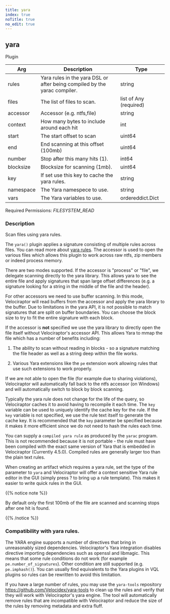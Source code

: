 ```yaml
---
title: yara
index: true
noTitle: true
no_edit: true
---
```




<div class="vql_item"></div>


## yara
<span class='vql_type pull-right page-header'>Plugin</span>



<div class="vqlargs"></div>

Arg | Description | Type
----|-------------|-----
rules|Yara rules in the yara DSL or after being compiled by the yarac compiler.|string
files|The list of files to scan.|list of Any (required)
accessor|Accessor (e.g. ntfs,file)|string
context|How many bytes to include around each hit|int
start|The start offset to scan|uint64
end|End scanning at this offset (100mb)|uint64
number|Stop after this many hits (1).|int64
blocksize|Blocksize for scanning (1mb).|uint64
key|If set use this key to cache the  yara rules.|string
namespace|The Yara namespece to use.|string
vars|The Yara variables to use.|ordereddict.Dict

Required Permissions: 
<i class="linkcolour label pull-right label-success">FILESYSTEM_READ</i>

### Description

Scan files using yara rules.

The `yara()` plugin applies a signature consisting of multiple rules
across files. You can read more about [yara rules](https://yara.readthedocs.io/en/v4.2.3/writingrules.html). The
accessor is used to open the various files which allows this plugin to
work across raw ntfs, zip members or indeed process memory.

There are two modes supported. If the accessor is "process" or
"file", we delegate scanning directly to the yara library. This
allows yara to see the entire file and apply signatures that span
large offset differences (e.g. a signature looking for a string in
the middle of the file and the header).

For other accessors we need to use buffer scanning. In this mode,
Velociraptor will read buffers from the accessor and apply the
yara library to the buffer. Due to limitations in the yara API, it
is not possible to match signatures that are split on buffer
boundaries. You can choose the block size to try to fit the entire
signature with each block.

If the accessor is **not** specified we use the yara library to
directly open the file itself without Velociraptor's accessor
API. This allows Yara to mmap the file which has a number of
benefits including:

  1. The ability to scan without reading in blocks - so a
     signature matching the file header as well as a string deep
     within the file works.

  2. Various Yara extensions like the `pe` extension work allowing
     rules that use such extensions to work properly.

If we are not able to open the file (for example due to sharing
violations), Velociraptor will automatically fall back to the ntfs
accessor (on Windows) and will automatically switch to block by
block scanning.

Typically the yara rule does not change for the life of the query,
so Velociraptor caches it to avoid having to recompile it each
time. The `key` variable can be used to uniquely identify the
cache key for the rule. If the `key` variable is not specified, we
use the rule text itself to generate the cache key. It is
recommended that the `key` parameter be specified because it makes
it more efficient since we do not need to hash the rules each time.

You can supply a `compiled yara rule` as produced by the `yarac`
program. This is not recommended because it is not portable - the
rule must have been compiled with the exact same version of Yara
that is embedded in Velociraptor (Currently 4.5.0). Compiled rules
are generally larger too than the plain text rules.

When creating an artifact which requires a yara rule, set the type
of the parameter to `yara` and Velociraptor will offer a context
sensitive Yara rule editor in the GUI (simply press ? to bring up
a rule template). This makes it easier to write quick rules in the
GUI.

{{% notice note %}}

By default only the first 100mb of the file are scanned and
scanning stops after one hit is found.

{{% /notice %}}

### Compatibility with yara rules.

The YARA engine supports a number of directives that bring in
unreasonably sized dependencies. Velociraptor's Yara integration
disables directive importing dependencies such as openssl and
libmagic. This means that some rule conditions do not work (for
example `pe.number_of_signatures`). Other condition are still
supported (e.g. `pe.imphash()`). You can usually find equivalents
to the Yara plugins in VQL plugins so rules can be rewritten to
avoid this limitation.

If you have a large number of rules, you may use the `yara-tools`
repository https://github.com/Velocidex/yara-tools to clean up the
rules and verify that they will work with Velociraptor's yara
engine. The tool will automatically remove rules that are
incompatible with Velociraptor and reduce the size of the rules by
removing metadata and extra fluff.



